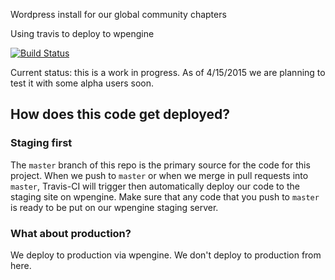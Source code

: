 Wordpress install for our global community chapters


Using travis to deploy to wpengine

[![Build Status](https://travis-ci.org/SingularityUniversity/community-chapters.svg?branch=master)](https://travis-ci.org/SingularityUniversity/community-chapters)

Current status: this is a work in progress. As of 4/15/2015 we are planning to test it with some alpha users soon.


## How does this code get deployed?

### Staging first
The `master` branch of this repo is the primary source for the code for this project. When we push to `master` or when we merge in pull requests into `master`, Travis-CI will trigger then automatically deploy our code to the staging site on wpengine. Make sure that any code that you push to `master` is ready to be put on our wpengine staging server.


### What about production?
We deploy to production via wpengine. We don't deploy to production from here.
